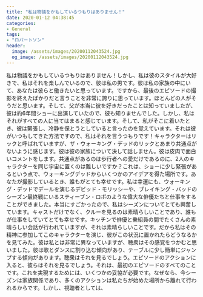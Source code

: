 ```yaml
---
title: "私は物議をかもしているつもりはありません！"
date: 2020-01-12 04:38:45
categories:
- General
tags:
- "ロバートソン"
header:
  image: /assets/images/20200112043524.jpg
  og_image: /assets/images/20200112043524.jpg
---
```


私は物議をかもしているつもりはありません！しかし、私は彼のスタイルが大好きで、私はそれを楽しんでいるので、彼は私の男です。彼は私の家族の中にいて、あなたは彼らと働きたいと思っています。ですから、最後のエピソードの撮影を終えたばかりだと言うことを非常に誇りに思っています。ほとんどの人がそうだと思います。そして、父が本当に彼を好きだったことは知っていましたが、彼は約6年間ショーに出演していたので、彼も知りませんでした。しかし、私はそれがすべての人に当てはまると感じています。そして、私がそこに着いたとき、彼は緊張し、冷静を保とうとしていると言ったのを覚えています。それは彼がいつもしてきた方法ですので、私はそれを言うつもりです！キャラクターはリックと呼ばれていますが、ザ・ウォーキング・デッドのリックとあまり共通点がないように感じます。彼は彼の家族について決して話しません。彼は皮肉で面白いコメントをします。共通点があるのは歩行者への愛だけであるのに、2人のキャラクターを同じ宇宙に置くのは難しいですか？これは、ショーに少し緊張があるという点で、ウォーキングデッドからいくつかのアイデアを得た場所です。あなたが撮影しているとき、誰もがとても幸せです。私は幸運にも、ウォーキング・デッドでデールを演じるデビッド・モリッシーや、ブレイキング・バッドのシーズン最終戦にいるスティーブン・ロボのような偉大な俳優たちと仕事をすることができました。本当にすごかったので、私はシーズンについてとても興奮しています。キャストだけでなく、クルーを見るのは素晴らしいことであり、誰もが仕事をしていてとても幸せです。キッチンで俳優と乗組員の間でたくさんの素晴らしい会話が行われていますが、それは素晴らしいことです。だから私はその精神に参加してこのキャラクターを演じ、彼がこの状況に置かれたらどうなるかを見てみた。彼は私とは非常に異なっていますが、聴衆はその感覚をつかむと思いました。彼は歌とダンスに割り込む傾向があり、テーブルに少し簡単にジャンプする傾向があります。聴衆はそれを見るでしょう。エピソードのアクションに入ると、彼らはそれを見るでしょう。それは、最初のエピソードのすべてのことです。これを実現するためには、いくつかの妥協が必要です。なぜなら、今シーズンは家族関係であり、多くのアクションは私たちが始めた場所から離れて行われるからです。しかし、視聴者としては、
